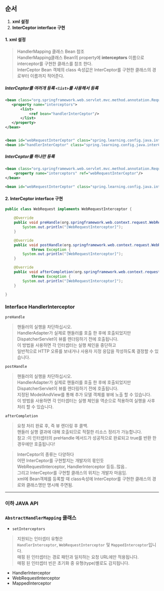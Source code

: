 

## 순서
 1. **xml 설정**
 2. **InterCeptor interface 구현**
 

#### 1. xml 설정
 > HandlerMapping 클래스 Bean  참조  
 > HandlerMapping클래스 Bean의 property에 **interceptors** 이름으로 interceptor를 구현한 클래스를 참조 한다.  
 > InterCeptor Bean 객체의 class 속성값은 InterCeptor를 구현한 클래스의 경로부터 이름까지 적어준다.  
 
##### InterCeptor를 여러개 등록 `<list>`를 사용해서 등록
 ~~~xml
<bean class="org.springframework.web.servlet.mvc.method.annotation.RequestMappingHandlerMapping">
	<property name="interceptors">
		<list>
			<ref bean="handlerInterCeptor"/>
		</list>		
	</property>
</bean>
 
 
<bean id="webRequestInterCeptor" class="spring.learning.config.java.interCeptors.WebRequest"/>
<bean id="handlerInterCeptor" class="spring.learning.config.java.interCeptors.Handler"/>
~~~


##### InterCeptor를 하나만 등록
~~~xml
<bean class="org.springframework.web.servlet.mvc.method.annotation.RequestMappingHandlerMapping">
	<property name="interceptors" ref="webRequestInterCeptor"/>
</bean>
 
<bean id="webRequestInterCeptor" class="spring.learning.config.java.interCeptors.WebRequest"/>
~~~
  
#### 2. InterCeptor interface 구현
~~~java
public class WebRequest implements WebRequestInterceptor {

	@Override
	public void preHandle(org.springframework.web.context.request.WebRequest request) throws Exception {
		System.out.println("[WebRequestInterceptor]");
	}

	@Override
	public void postHandle(org.springframework.web.context.request.WebRequest request, ModelMap model)
			throws Exception {
		System.out.println("[WebRequestInterceptor]");
	}

	@Override
	public void afterCompletion(org.springframework.web.context.request.WebRequest request, Exception ex)
			throws Exception {
		System.out.println("[WebRequestInterceptor]");
	}

}
~~~

### Interface **HandlerInterceptor**
`preHandle`
> 핸들러의 실행을 차단하십시오.   
> HandlerAdapter가 실제로 핸들러를 호출 한 후에 호출되었지만  
> DispatcherServlet이 뷰를 렌더링하기 전에 호출됩니다.  
> 이 방법을 사용하면 각 인터셉터는 실행 체인을 중단하고  
> 일반적으로 HTTP 오류를 보내거나 사용자 지정 응답을 작성하도록 결정할 수 있습니다.  

`postHandle`
> 핸들러의 실행을 차단하십시오.  
> HandlerAdapter가 실제로 핸들러를 호출 한 후에 호출되었지만  
> DispatcherServlet이 뷰를 렌더링하기 전에 호출됩니다.  
> 지정된 ModelAndView를 통해 추가 모델 객체를 뷰에 노출 할 수 있습니다.  
> 이 방법을 사용하면 각 인터셉터는 실행 체인을 역순으로 적용하여 실행을 사후 처리 할 수 있습니다.  

`afterCompletion`
> 요청 처리 완료 후, 즉 뷰 렌더링 후 콜백.  
> 핸들러 실행 결과에 대해 호출되므로 적절한 리소스 정리가 가능합니다.  
> 참고 :이 인터셉터의 preHandle 메서드가 성공적으로 완료되고 true를 반환 한 경우에만 호출됩니다!  


> InterCeptor의 종류는 다양하다  
> 어떤 InterCeptor를 구현할지는 개발자의 몫인듯  
> WebRequestInterceptor, HandlerInterceptor 등등..많음..  
> 그리고 InterCeptor를 구현할 클래스의 위치는 개발자 마음임.  
> xml에 Bean객체를 등록할 때 class속성에 InterCeptor를 구현한 클래스의 경로와 클래스명만 명시해 주면됨.  


---
### 이하 JAVA API
### `AbstractHandlerMapping` 클래스
* `setInterceptors`
> 지원되는 인터셉터 유형은  
> `HandlerInterceptor`, `WebRequestInterceptor` 및 `MappedInterceptor`입니다.  
> 매핑 된 인터셉터는 경로 패턴과 일치하는 요청 URL에만 적용됩니다.  
> 매핑 된 인터셉터 빈은 초기화 중 유형(type)별로도 감지됩니다.  

- HandlerInterceptor  
- WebRequestInterceptor  
- MappedInterceptor  


